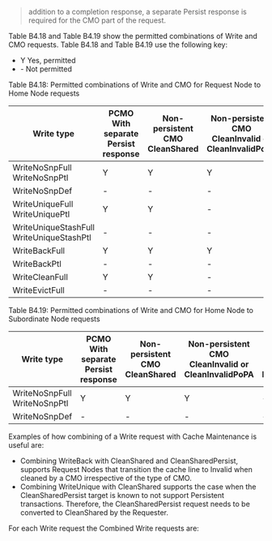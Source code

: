 > addition to a completion response, a separate Persist response is required for the CMO part of the request.

Table B4.18 and Table B4.19 show the permitted combinations of Write and CMO requests. Table B4.18 and Table B4.19 use the following key:

- Y Yes, permitted
- \- Not permitted

Table B4.18: Permitted combinations of Write and CMO for Request Node to Home Node requests

| Write type                                     | PCMO </br> With separate Persist response | Non-persistent CMO </br> CleanShared | Non-persistent CMO </br> CleanInvalid or CleanInvalidPoPA | Non-persistent CMO </br> MakeInvalid |
|------------------------------------------------|-------------------------------------------|--------------------------------------|-----------------------------------------------------------|--------------------------------------|
| WriteNoSnpFull </br> WriteNoSnpPtl             | Y                                         | Y                                    | Y                                                         | -                                    |
| WriteNoSnpDef                                  | -                                         | -                                    | -                                                         | -                                    |
| WriteUniqueFull </br> WriteUniquePtl           | Y                                         | Y                                    | -                                                         | -                                    |
| WriteUniqueStashFull </br> WriteUniqueStashPtl | -                                         | -                                    | -                                                         | -                                    |
| WriteBackFull                                  | Y                                         | Y                                    | Y                                                         | -                                    |
| WriteBackPtl                                   | -                                         | -                                    | -                                                         | -                                    |
| WriteCleanFull                                 | Y                                         | Y                                    | -                                                         | -                                    |
| WriteEvictFull                                 | -                                         | -                                    | -                                                         | -                                    |

Table B4.19: Permitted combinations of Write and CMO for Home Node to Subordinate Node requests

| Write type                         | PCMO </br> With separate Persist response | Non-persistent CMO </br> CleanShared | Non-persistent CMO </br> CleanInvalid or CleanInvalidPoPA | Non-persistent CMO </br> MakeInvalid |
|------------------------------------|-------------------------------------------|--------------------------------------|-----------------------------------------------------------|--------------------------------------|
| WriteNoSnpFull </br> WriteNoSnpPtl | Y                                         | Y                                    | Y                                                         | -                                    |
| WriteNoSnpDef                      | -                                         | -                                    | -                                                         | -                                    |

Examples of how combining of a Write request with Cache Maintenance is useful are:

- Combining WriteBack with CleanShared and CleanSharedPersist, supports Request Nodes that transition the cache line to Invalid when cleaned by a CMO irrespective of the type of CMO.
- Combining WriteUnique with CleanShared supports the case when the CleanSharedPersist target is known to not support Persistent transactions. Therefore, the CleanSharedPersist request needs to be converted to CleanShared by the Requester.

For each Write request the Combined Write requests are: